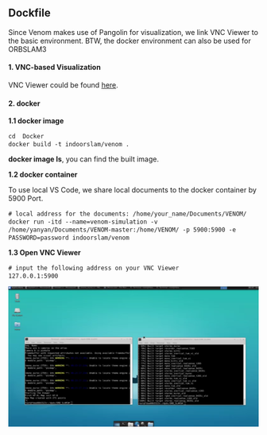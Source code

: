 ## Dockfile

Since Venom makes use of Pangolin for visualization, we link VNC Viewer to the basic environment. BTW, the docker environment can also be used for ORBSLAM3

#### 1. VNC-based Visualization 

VNC Viewer could be found [here](https://www.realvnc.com/en/connect/download/viewer/). 

#### 2. docker 

**1.1 docker image**

```
cd  Docker
docker build -t indoorslam/venom .
``` 
**docker image ls**, you can find the built image. 


**1.2 docker container**

To use local VS Code, we share local documents to the docker container by 5900 Port.

```
# local address for the documents: /home/your_name/Documents/VENOM/
docker run -itd --name=venom-simulation -v /home/yanyan/Documents/VENOM-master:/home/VENOM/ -p 5900:5900 -e PASSWORD=password indoorslam/venom 
```

**1.3 Open VNC Viewer** 

```
# input the following address on your VNC Viewer
127.0.0.1:5900 
```

![vcn](../images/vcn.png)
